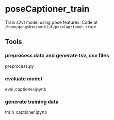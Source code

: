 # poseCaptioner_train

Train s2vt model using pose features. Code at `/home/gengshan/workJul/poseCaptioner_train`

## Tools

### preprocess data and generate tsv, csv files
preprocess.py

### evaluate model
eval_captioner.ipynb

### generate training data
train_captioner.ipynb

